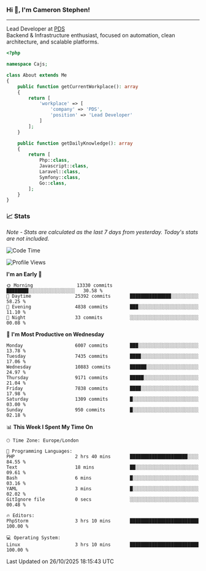 ### Hi 👋, I'm Cameron Stephen!

---

Lead Developer at [PDS](https://prindatasolutions.co.uk)  
Backend & Infrastructure enthusiast, focused on automation, clean architecture, and scalable platforms.


```php
<?php

namespace Cajs;

class About extends Me
{
    public function getCurrentWorkplace(): array
    {
        return [
            'workplace' => [
                'company' => 'PDS',
                'position' => 'Lead Developer'
            ]
        ];
    }

    public function getDailyKnowledge(): array
    {
        return [
            Php::class,
            Javascript::class,
            Laravel::class,
            Symfony::class,
            Go::class,
        ];
    }
}
```

### 📈 Stats
<p><em>Note - Stats are calculated as the last 7 days from yesterday. Today's stats are not included.</em></p>


<!--START_SECTION:waka-->
![Code Time](http://img.shields.io/badge/Code%20Time-4%2C743%20hrs%2011%20mins-blue)

![Profile Views](http://img.shields.io/badge/Profile%20Views-0-blue)

**I'm an Early 🐤** 

```text
🌞 Morning                13330 commits       ████████░░░░░░░░░░░░░░░░░   30.58 % 
🌆 Daytime                25392 commits       ███████████████░░░░░░░░░░   58.25 % 
🌃 Evening                4838 commits        ███░░░░░░░░░░░░░░░░░░░░░░   11.10 % 
🌙 Night                  33 commits          ░░░░░░░░░░░░░░░░░░░░░░░░░   00.08 % 
```
📅 **I'm Most Productive on Wednesday** 

```text
Monday                   6007 commits        ███░░░░░░░░░░░░░░░░░░░░░░   13.78 % 
Tuesday                  7435 commits        ████░░░░░░░░░░░░░░░░░░░░░   17.06 % 
Wednesday                10883 commits       ██████░░░░░░░░░░░░░░░░░░░   24.97 % 
Thursday                 9171 commits        █████░░░░░░░░░░░░░░░░░░░░   21.04 % 
Friday                   7838 commits        ████░░░░░░░░░░░░░░░░░░░░░   17.98 % 
Saturday                 1309 commits        █░░░░░░░░░░░░░░░░░░░░░░░░   03.00 % 
Sunday                   950 commits         █░░░░░░░░░░░░░░░░░░░░░░░░   02.18 % 
```


📊 **This Week I Spent My Time On** 

```text
🕑︎ Time Zone: Europe/London

💬 Programming Languages: 
PHP                      2 hrs 40 mins       █████████████████████░░░░   84.55 % 
Text                     18 mins             ██░░░░░░░░░░░░░░░░░░░░░░░   09.61 % 
Bash                     6 mins              █░░░░░░░░░░░░░░░░░░░░░░░░   03.16 % 
YAML                     3 mins              █░░░░░░░░░░░░░░░░░░░░░░░░   02.02 % 
GitIgnore file           0 secs              ░░░░░░░░░░░░░░░░░░░░░░░░░   00.48 % 

🔥 Editors: 
PhpStorm                 3 hrs 10 mins       █████████████████████████   100.00 % 

💻 Operating System: 
Linux                    3 hrs 10 mins       █████████████████████████   100.00 % 
```


 Last Updated on 26/10/2025 18:15:43 UTC
<!--END_SECTION:waka-->
